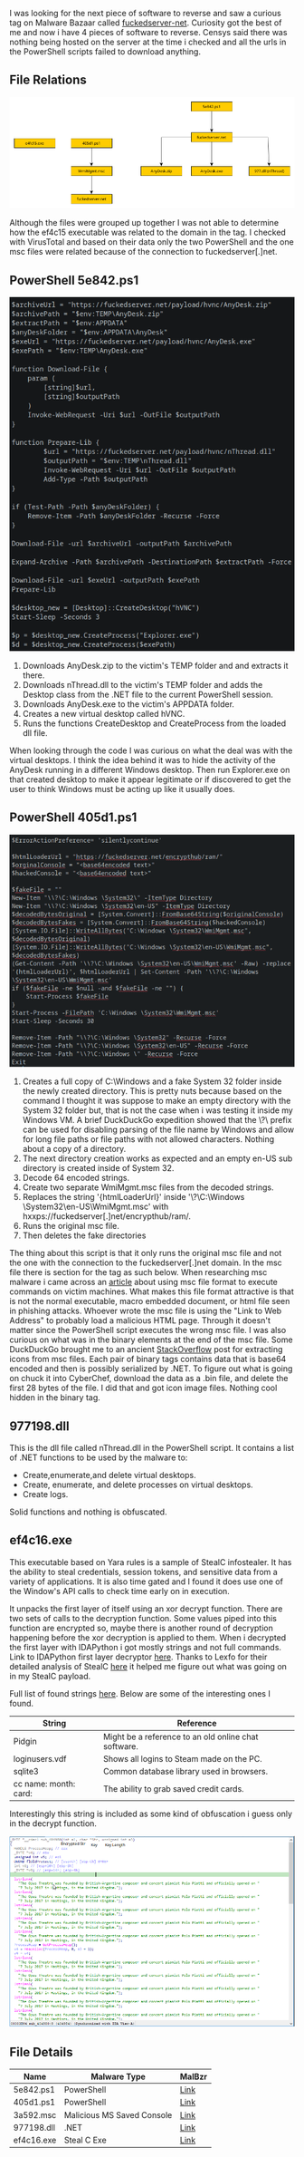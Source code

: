 I was looking for the next piece of software to reverse and saw a curious tag on Malware Bazaar called [fuckedserver-net](https://bazaar.abuse.ch/browse/tag/fuckedserver-net/). Curiosity got the best of me and now i have 4 pieces of software to reverse. Censys said there was nothing being hosted on the server at the time i checked and all the urls in the PowerShell scripts failed to download anything. 


## File Relations
![Flow Chart](/assets/images/09/FlowChart.png)

Although the files were grouped up together I was not able to determine how the ef4c15 executable was related to the domain in the tag. I checked with VirusTotal and based on their data only the two PowerShell and the one msc files were related because of the connection to fuckedserver[.]net. 

## PowerShell 5e842.ps1

![First PWSH](/assets/images/09/5e842powershell.png)

1. Downloads AnyDesk.zip to the victim's TEMP folder and and extracts it there. 
2. Downloads nThread.dll to the victim's TEMP folder and adds the Desktop class from the .NET file to the current PowerShell session.
3. Downloads AnyDesk.exe to the victim's APPDATA folder.
4. Creates a new virtual desktop called hVNC.
5. Runs the functions CreateDesktop and CreateProcess from the loaded dll file.

When looking through the code I was curious on what the deal was with the virtual desktops. I think the idea behind it was to hide the activity of the AnyDesk running in a different Windows desktop. Then run Explorer.exe on that created desktop to make it appear legitimate or if discovered to get the user to think Windows must be acting up like it usually does.

## PowerShell 405d1.ps1

![Second PWSH](/assets/images/09/405d1powershell.png)

1. Creates a full copy of C:\Windows and a fake System 32 folder inside the newly created directory. This is pretty nuts because based on the command I thought it was suppose to make an empty directory with the System 32 folder but, that is not the case when i was testing it inside my Windows VM. A brief DuckDuckGo expedition showed that the \\?\ prefix can be used for disabling parsing of the file name by Windows and allow for long file paths or file paths with not allowed characters. Nothing about a copy of a directory.
2. The next directory creation works as expected and an empty en-US sub directory is created inside of System 32.
3. Decode 64 encoded strings.
4. Create two separate WmiMgmt.msc files from the decoded strings.
5. Replaces the string '{htmlLoaderUrl}' inside '\\?\C:\Windows \System32\en-US\WmiMgmt.msc' with hxxps://fuckedserver[.]net/encrypthub/ram/. 
6. Runs the original msc file.
7. Then deletes the fake directories

The thing about this script is that it only runs the original msc file and not the one with the connection to the fuckedserver[.]net domain. In the msc file there is section for the tag as such below. When researching msc malware i came across an [article](https://www.outflank.nl/blog/2024/08/13/will-the-real-grimresource-please-stand-up-abusing-the-msc-file-format/) about using msc file format to execute commands on victim machines. What makes this file format attractive is that is not the normal executable, macro embedded document, or html file seen in phishing attacks. Whoever wrote the msc file is using the "Link to Web Address" to probably load a malicious HTML page. Through it doesn't matter since the PowerShell script executes the wrong msc file. I was also curious on what was  in the binary elements at the end of the msc file. Some DuckDuckGo brought me to an ancient [StackOverflow](https://stackoverflow.com/questions/42711354/extract-icons-from-a-msc-file) post for extracting icons from msc files. Each pair of binary tags contains data that is base64 encoded and then is possibly serialized by .NET. To figure out what is going on chuck it into CyberChef, download the data as a .bin file, and delete the first 28 bytes of the file. I did that and got icon image files. Nothing cool hidden in the binary tag.

## 977198.dll

This is the dll file called nThread.dll in the PowerShell script. It contains a list of .NET functions to be used by the malware to:

+ Create,enumerate,and delete virtual desktops.
+ Create, enumerate, and delete processes on virtual desktops.
+ Create logs.

Solid functions and nothing is obfuscated.

## ef4c16.exe

This executable based on Yara rules is a sample of StealC infostealer. It has the ability to steal credentials, session tokens, and sensitive data from a variety of applications. It is also time gated and I found it does use one of the Window's API calls to check time early on in execution.

It unpacks the first layer of itself using an xor decrypt function. There are two sets of calls to the decryption function. Some values piped into this function are encrypted so, maybe there is another round of decryption happening before the xor decryption is applied to them. When i decrypted the first layer with IDAPython i got mostly strings and not full commands. Link to IDAPython first layer decryptor [here](https://github.com/ParkWork5/IDAPythonScripts/tree/main/StealC). Thanks to Lexfo for their detailed analysis of StealC [here](https://blog.lexfo.fr/StealC_malware_analysis_part3.html) it helped me figure out what was going on in my StealC payload.

Full list of found strings [here](/assets/images/FoundStrings.txt). Below are some of the interesting ones I found.

|String|Reference|
|------|-------|
|Pidgin|Might be a reference to an old online chat software.|
|loginusers.vdf |Shows all logins to Steam made on the PC.|
|sqlite3|Common database library used in browsers.|
|cc name: month: card: |The ability to grab saved credit cards.|

Interestingly this string is included as some kind of obfuscation i guess only in the decrypt function.

![DecryptorStringObfuscation](/assets/images/09/DecryptFunction.png)


## File Details


|Name|Malware Type|MalBzr|
|----|------------|------|
|5e842.ps1|PowerShell|[Link](https://bazaar.abuse.ch/sample/5e8428fbd148bf83f0b7ebbaea9ca326de0b8810edbcd2c55c3c75d034b11fe0/)|
|405d1.ps1|PowerShell|[Link](https://bazaar.abuse.ch/sample/405d1dcdbba56bce99a308734c39ac8ca62ffb55dbd69565293a79b468e4dad1/)|
|3a592.msc|Malicious MS Saved Console|[Link](https://bazaar.abuse.ch/sample/3a5924cca3467388d2f5ea74f3b3e2437a229beb780d79019c57724af4394649/)|
|977198.dll|.NET|[Link](https://bazaar.abuse.ch/sample/977198c47d5e7f049c468135f5bde776c20dcd40e8a2ed5adb7717c2c44be5b9/)|
|ef4c16.exe|Steal C Exe|[Link](https://bazaar.abuse.ch/sample/e4fc16fb36a5cd9e8d7dfe42482e111c7ce91467f6ac100a0e76740b491df2d4/)|







